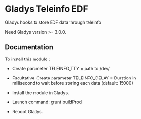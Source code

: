 # Gladys Teleinfo EDF

Gladys hooks to store EDF data through teleinfo 

Need Gladys version >= 3.0.0.

## Documentation

To install this module : 

- Create parameter TELEINFO_TTY = path to /dev/<your tty device>
- Facultative: Create parameter TELEINFO_DELAY = Duration in millisecond to wait before storing each data (default: 15000)

- Install the module in Gladys.
- Launch command: grunt buildProd
- Reboot Gladys.
